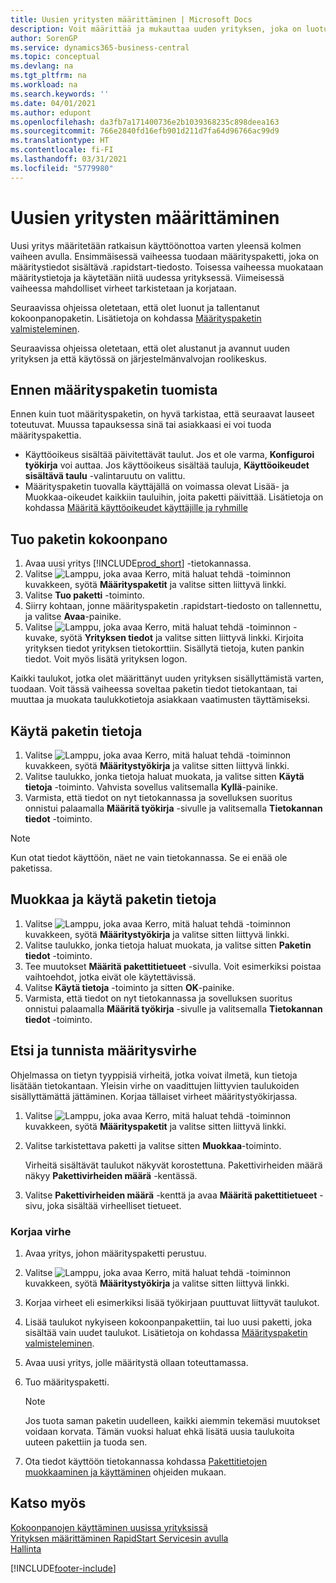 ```yaml
---
title: Uusien yritysten määrittäminen | Microsoft Docs
description: Voit määrittää ja mukauttaa uuden yrityksen, joka on luotu. Tarkentaaksesi käyttöönottoa jatkat kokoonpanon suorittamista kolmessa vaiheessa.
author: SorenGP
ms.service: dynamics365-business-central
ms.topic: conceptual
ms.devlang: na
ms.tgt_pltfrm: na
ms.workload: na
ms.search.keywords: ''
ms.date: 04/01/2021
ms.author: edupont
ms.openlocfilehash: da3fb7a171400736e2b1039368235c898deea163
ms.sourcegitcommit: 766e2840fd16efb901d211d7fa64d96766ac99d9
ms.translationtype: HT
ms.contentlocale: fi-FI
ms.lasthandoff: 03/31/2021
ms.locfileid: "5779980"
---
```

# <a name="configure-new-companies"></a>Uusien yritysten määrittäminen
Uusi yritys määritetään ratkaisun käyttöönottoa varten yleensä kolmen vaiheen avulla. Ensimmäisessä vaiheessa tuodaan määrityspaketti, joka on määritystiedot sisältävä .rapidstart-tiedosto. Toisessa vaiheessa muokataan määritystietoja ja käytetään niitä uudessa yrityksessä. Viimeisessä vaiheessa mahdolliset virheet tarkistetaan ja korjataan.  

Seuraavissa ohjeissa oletetaan, että olet luonut ja tallentanut kokoonpanopaketin. Lisätietoja on kohdassa [Määrityspaketin valmisteleminen](admin-how-to-prepare-a-configuration-package.md).  

Seuraavissa ohjeissa oletetaan, että olet alustanut ja avannut uuden yrityksen ja että käytössä on järjestelmänvalvojan roolikeskus.

## <a name="before-you-import-a-configuration-package"></a>Ennen määrityspaketin tuomista
Ennen kuin tuot määrityspaketin, on hyvä tarkistaa, että seuraavat lauseet toteutuvat. Muussa tapauksessa sinä tai asiakkaasi ei voi tuoda määrityspakettia.

* Käyttöoikeus sisältää päivitettävät taulut. Jos et ole varma, **Konfiguroi työkirja** voi auttaa. Jos käyttöoikeus sisältää tauluja, **Käyttöoikeudet sisältävä taulu** -valintaruutu on valittu.  
* Määrityspaketin tuovalla käyttäjällä on voimassa olevat Lisää- ja Muokkaa-oikeudet kaikkiin tauluihin, joita paketti päivittää. Lisätietoja on kohdassa [Määritä käyttöoikeudet käyttäjille ja ryhmille](ui-define-granular-permissions.md) 

## <a name="to-import-a-configuration-package"></a>Tuo paketin kokoonpano  
1. Avaa uusi yritys [!INCLUDE[prod_short](includes/prod_short.md)] -tietokannassa.  
2. Valitse ![Lamppu, joka avaa Kerro, mitä haluat tehdä -toiminnon](media/ui-search/search_small.png "Kerro, mitä haluat tehdä") kuvakkeen, syötä **Määrityspaketit** ja valitse sitten liittyvä linkki.  
3. Valitse **Tuo paketti** -toiminto.  
4. Siirry kohtaan, jonne määrityspaketin .rapidstart-tiedosto on tallennettu, ja valitse **Avaa**-painike.  
5. Valitse ![Lamppu, joka avaa Kerro, mitä haluat tehdä -toiminnon](media/ui-search/search_small.png "Kerro, mitä haluat tehdä") -kuvake, syötä **Yrityksen tiedot** ja valitse sitten liittyvä linkki. Kirjoita yrityksen tiedot yrityksen tietokorttiin. Sisällytä tietoja, kuten pankin tiedot. Voit myös lisätä yrityksen logon.  

Kaikki taulukot, jotka olet määrittänyt uuden yrityksen sisällyttämistä varten, tuodaan. Voit tässä vaiheessa soveltaa paketin tiedot tietokantaan, tai muuttaa ja muokata taulukkotietoja asiakkaan vaatimusten täyttämiseksi.  

## <a name="to-apply-package-data"></a>Käytä paketin tietoja  
1. Valitse ![Lamppu, joka avaa Kerro, mitä haluat tehdä -toiminnon](media/ui-search/search_small.png "Kerro, mitä haluat tehdä") kuvakkeen, syötä **Määritystyökirja** ja valitse sitten liittyvä linkki.  
2. Valitse taulukko, jonka tietoja haluat muokata, ja valitse sitten **Käytä tietoja** -toiminto. Vahvista sovellus valitsemalla **Kyllä**-painike.
3. Varmista, että tiedot on nyt tietokannassa ja sovelluksen suoritus onnistui palaamalla **Määritä työkirja** -sivulle ja valitsemalla **Tietokannan tiedot** -toiminto.  

> [!NOTE]  
>  Kun otat tiedot käyttöön, näet ne vain tietokannassa. Se ei enää ole paketissa.  

## <a name="to-modify-and-apply-package-data"></a>Muokkaa ja käytä paketin tietoja  
1. Valitse ![Lamppu, joka avaa Kerro, mitä haluat tehdä -toiminnon](media/ui-search/search_small.png "Kerro, mitä haluat tehdä") kuvakkeen, syötä **Määritystyökirja** ja valitse sitten liittyvä linkki.  
2. Valitse taulukko, jonka tietoja haluat muokata, ja valitse sitten **Paketin tiedot** -toiminto.  
3. Tee muutokset **Määritä pakettitietueet** -sivulla. Voit esimerkiksi poistaa vaihtoehdot, jotka eivät ole käytettävissä.  
4. Valitse **Käytä tietoja** -toiminto ja sitten **OK**-painike.  
5. Varmista, että tiedot on nyt tietokannassa ja sovelluksen suoritus onnistui palaamalla **Määritä työkirja** -sivulle ja valitsemalla **Tietokannan tiedot** -toiminto.  

## <a name="to-locate-and-identify-a-configuration-error"></a>Etsi ja tunnista määritysvirhe  
Ohjelmassa on tietyn tyyppisiä virheitä, jotka voivat ilmetä, kun tietoja lisätään tietokantaan. Yleisin virhe on vaadittujen liittyvien taulukoiden sisällyttämättä jättäminen. Korjaa tällaiset virheet määritystyökirjassa.

1. Valitse ![Lamppu, joka avaa Kerro, mitä haluat tehdä -toiminnon](media/ui-search/search_small.png "Kerro, mitä haluat tehdä") kuvakkeen, syötä **Määrityspaketit** ja valitse sitten liittyvä linkki.  
2. Valitse tarkistettava paketti ja valitse sitten **Muokkaa**-toiminto.  

    Virheitä sisältävät taulukot näkyvät korostettuna. Pakettivirheiden määrä näkyy **Pakettivirheiden määrä** -kentässä.  

3. Valitse **Pakettivirheiden määrä** -kenttä ja avaa **Määritä pakettitietueet** -sivu, joka sisältää virheelliset tietueet.  

### <a name="to-fix-an-error"></a>Korjaa virhe  
1. Avaa yritys, johon määrityspaketti perustuu.  
2. Valitse ![Lamppu, joka avaa Kerro, mitä haluat tehdä -toiminnon](media/ui-search/search_small.png "Kerro, mitä haluat tehdä") kuvakkeen, syötä **Määritystyökirja** ja valitse sitten liittyvä linkki.  
3. Korjaa virheet eli esimerkiksi lisää työkirjaan puuttuvat liittyvät taulukot.  
4. Lisää taulukot nykyiseen kokoonpanpakettiin, tai luo uusi paketti, joka sisältää vain uudet taulukot. Lisätietoja on kohdassa [Määrityspaketin valmisteleminen](admin-how-to-prepare-a-configuration-package.md).  
5. Avaa uusi yritys, jolle määritystä ollaan toteuttamassa.  
6. Tuo määrityspaketti.  

    > [!NOTE]  
    >  Jos tuota saman paketin uudelleen, kaikki aiemmin tekemäsi muutokset voidaan korvata. Tämän vuoksi haluat ehkä lisätä uusia taulukoita uuteen pakettiin ja tuoda sen.  

7. Ota tiedot käyttöön tietokannassa kohdassa [Pakettitietojen muokkaaminen ja käyttäminen](admin-how-to-configure-new-companies.md#to-modify-and-apply-package-data) ohjeiden mukaan.

## <a name="see-also"></a>Katso myös  
[Kokoonpanojen käyttäminen uusissa yrityksissä](admin-apply-configuration-to-new-companies.md)  
[Yrityksen määrittäminen RapidStart Servicesin avulla](admin-set-up-a-company-with-rapidstart.md)  
[Hallinta](admin-setup-and-administration.md)


[!INCLUDE[footer-include](includes/footer-banner.md)]